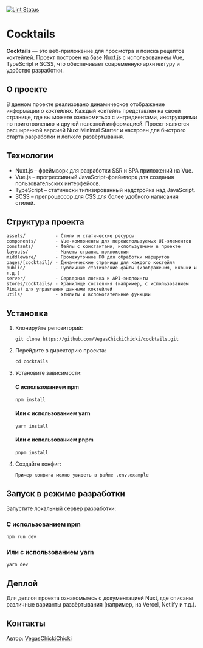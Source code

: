 [![Lint Status](https://github.com/VegasChickiChicki/cocktails/actions/workflows/lint.yml/badge.svg)](https://github.com/VegasChickiChicki/cocktails/actions/workflows/lint.yml)

# Cocktails

**Cocktails** — это веб-приложение для просмотра и поиска рецептов коктейлей. Проект построен на базе Nuxt.js с использованием Vue, TypeScript и SCSS, что обеспечивает современную архитектуру и удобство разработки.

## О проекте

В данном проекте реализовано динамическое отображение информации о коктейлях. Каждый коктейль представлен на своей странице, где вы можете ознакомиться с ингредиентами, инструкциями по приготовлению и другой полезной информацией. Проект является расширенной версией Nuxt Minimal Starter и настроен для быстрого старта разработки и легкого развёртывания.

## Технологии

- Nuxt.js – фреймворк для разработки SSR и SPA приложений на Vue.
- Vue.js – прогрессивный JavaScript-фреймворк для создания пользовательских интерфейсов.
- TypeScript – статически типизированный надстройка над JavaScript.
- SCSS – препроцессор для CSS для более удобного написания стилей.

## Структура проекта

```
assets/           - Стили и статические ресурсы
components/       - Vue-компоненты для переиспользуемых UI-элементов
constants/        - Файлы с константами, используемыми в проекте
layouts/          - Макеты страниц приложения
middleware/       - Промежуточное ПО для обработки маршрутов
pages/[cocktail]/ - Динамические страницы для каждого коктейля
public/           - Публичные статические файлы (изображения, иконки и т.д.)
server/           - Серверная логика и API-эндпоинты
stores/cocktails/ - Хранилище состояния (например, с использованием Pinia) для управления данными коктейлей
utils/            - Утилиты и вспомогательные функции
```

## Установка

1. Клонируйте репозиторий:

   `git clone https://github.com/VegasChickiChicki/cocktails.git`

2. Перейдите в директорию проекта:

   `cd cocktails`

3. Установите зависимости:

   #### С использованием npm

   `npm install`

   #### Или с использованием yarn

   `yarn install`

   #### Или с использованием pnpm

   `pnpm install`

4. Создайте конфиг:

   `Пример конфига можно увидеть в файле .env.example`

## Запуск в режиме разработки

Запустите локальный сервер разработки:

### С использованием npm

`npm run dev`

### Или с использованием yarn

`yarn dev`

## Деплой

Для деплоя проекта ознакомьтесь с документацией Nuxt, где описаны различные варианты развёртывания (например, на Vercel, Netlify и т.д.).

## Контакты

Автор: [VegasChickiChicki](https://github.com/VegasChickiChicki)
